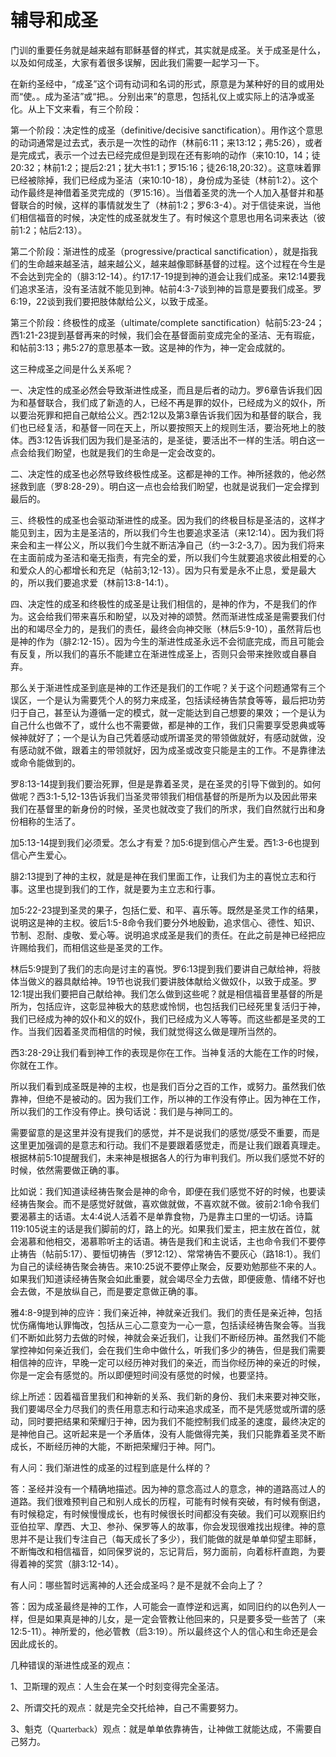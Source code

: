 # 辅导和成圣



<p>门训的重要任务就是越来越有耶稣基督的样式，其实就是成圣。关于成圣是什么，以及如何成圣，大家有着很多误解，因此我们需要一起学习一下。</p>

<p>在新约圣经中，“成圣”这个词有动词和名词的形式，原意是为某种好的目的或用处而“使。。成为圣洁”或“把。。分别出来”的意思，包括礼仪上或实际上的洁净或圣化。从上下文来看，有三个阶段：</p>

<p>第一个阶段：决定性的成圣（definitive/decisive&nbsp;sanctification）。用作这个意思的动词通常是过去式，表示是一次性的动作（林前6:11；来13:12；弗5:26），或者是完成式，表示一个过去已经完成但是到现在还有影响的动作（来10:10，14；徒20:32；林前1:2；提后2:21；犹大书1:1；罗15:16；徒26:18,20:32）。这意味着罪已经被除掉，我们已经成为圣洁（来10:10-18），身份成为圣徒（林前1:2）。这个动作最终是神借着圣灵完成的（罗15:16）。当借着圣灵的洗一个人加入基督并和基督联合的时候，这样的事情就发生了（林前1:2；罗6:3-4）。对于信徒来说，当他们相信福音的时候，决定性的成圣就发生了。有时候这个意思也用名词来表达（彼前1:2；帖后2:13）。</p>

<p>第二个阶段：渐进性的成圣（progressive/practical sanctification），就是指我们的生命越来越圣洁，越来越公义，越来越像耶稣基督的过程。这个过程在今生是不会达到完全的（腓3:12-14）。约17:17-19提到神的道会让我们成圣。来12:14要我们追求圣洁，没有圣洁就不能见到神。帖前4:3-7谈到神的旨意是要我们成圣。罗6:19，22谈到我们要把肢体献给公义，以致于成圣。</p>

<p>第三个阶段：终极性的成圣（ultimate/complete sanctification）帖前5:23-24；西1:21-23提到基督再来的时候，我们会在基督面前变成完全的圣洁、无有瑕疵，和帖前3:13；弗5:27的意思基本一致。这是神的作为，神一定会成就的。</p>

<p>这三种成圣之间是什么关系呢？</p>

<p>一、决定性的成圣必然会导致渐进性成圣，而且是后者的动力。罗6章告诉我们因为和基督联合，我们成了新造的人，已经不再是罪的奴仆，已经成为义的奴仆，所以要治死罪和把自己献给公义。西2:12以及第3章告诉我们因为和基督的联合，我们也已经复活，和基督一同在天上，所以要按照天上的规则生活，要治死地上的肢体。西3:12告诉我们因为我们是圣洁的，是圣徒，要活出不一样的生活。明白这一点会给我们盼望，也就是我们的生命是一定会改变的。</p>

<p>二、决定性的成圣也必然导致终极性成圣。这都是神的工作。神所拯救的，他必然拯救到底（罗8:28-29）。明白这一点也会给我们盼望，也就是说我们一定会撑到最后的。</p>

<p>三、终极性的成圣也会驱动渐进性的成圣。因为我们的终极目标是圣洁的，这样才能见到主，因为主是圣洁的，所以我们今生也要追求圣洁（来12:14）。因为我们将来会和主一样公义，所以我们今生就不断洁净自己（约一3:2-3,7）。因为我们将来在主面前成为圣洁和毫无指责，有完全的爱，所以我们今生就要追求彼此相爱的心和爱众人的心都增长和充足（帖前3;12-13）。因为只有爱是永不止息，爱是最大的，所以我们要追求爱（林前13:8-14:1）。</p>

<p>四、决定性的成圣和终极性的成圣是让我们相信的，是神的作为，不是我们的作为。这会给我们带来喜乐和盼望，以及对神的颂赞。然而渐进性成圣是需要我们付出的和竭尽全力的，是我们的责任，最终会向神交账（林后5:9-10），虽然背后也是神的作为（腓2:12-15）。因为今生的渐进性成圣永远不会彻底完成，而且可能会有反复，所以我们的喜乐不能建立在渐进性成圣上，否则只会带来挫败或自暴自弃。</p>

<p>那么关于渐进性成圣到底是神的工作还是我们的工作呢？关于这个问题通常有三个误区，一个是认为需要凭个人的努力来成圣，包括读经祷告禁食等等，最后把功劳归于自己，甚至认为遵循一定的模式，就一定能达到自己想要的果效；一个是认为自己什么也做不了，或什么也不需要做，都是神的工作，我们只需要享受恩典或等候神就好了；一个是认为自己凭着感动或所谓圣灵的带领做就好，有感动就做，没有感动就不做，跟着主的带领就好，因为成圣或改变只能是主的工作。不是靠律法或命令能做到的。</p>

<p>罗8:13-14提到我们要治死罪，但是是靠着圣灵，是在圣灵的引导下做到的。如何做呢？西3:1-5,12-13告诉我们当圣灵带领我们相信基督的所是所为以及因此带来我们在基督里的新身份的时候，圣灵也就改变了我们的所求，我们自然就行出和身份相称的生活了。</p>

<p>加5:13-14提到我们必须爱。怎么才有爱？加5:6提到信心产生爱。西1:3-6也提到信心产生爱心。</p>

<p>腓2:13提到了神的主权，就是是神在我们里面工作，让我们为主的喜悦立志和行事。这里也提到我们的工作，就是要为主立志和行事。</p>

<p>加5:22-23提到圣灵的果子，包括仁爱、和平、喜乐等。既然是圣灵工作的结果，说明这是神的主权。彼后1:5-8命令我们要分外地殷勤，追求信心、德性、知识、节制、忍耐、虔敬、爱心等。说明追求成圣是我们的责任。在此之前是神已经把应许赐给我们，而相信这些是圣灵的工作。</p>

<p>林后5:9提到了我们的志向是讨主的喜悦。罗6:13提到我们要讲自己献给神，将肢体当做义的器具献给神。19节也说我们要讲肢体献给义做奴仆，以致于成圣。罗12:1提出我们要把自己献给神。我们怎么做到这些呢？就是相信福音里基督的所是所为，包括应许，这彰显神极大的慈悲或怜悯，也包括我们已经死里复活归于神，我们已经成为神的奴仆和义的奴仆，我们已经成为义人等等。而这些都是圣灵的工作。当我们因着圣灵而相信的时候，我们就觉得这么做是理所当然的。</p>

<p>西3:28-29让我们看到神工作的表现是你在工作。当神复活的大能在工作的时候，你就在工作。</p>

<p>所以我们看到成圣既是神的主权，也是我们百分之百的工作，或努力。虽然我们依靠神，但绝不是被动的。因为我们工作，所以神的工作没有停止。因为神在工作，所以我们的工作没有停止。换句话说：我们是与神同工的。</p>

<p>需要留意的是这里并没有提我们的感觉，并不是说我们的感觉/感受不重要，而是这里更加强调的是意志和行动。我们不是要跟着感觉走，而是让我们跟着真理走。根据林前5:10提醒我们，未来神是根据各人的行为审判我们。所以我们感觉不好的时候，依然需要做正确的事。</p>

<p>比如说：我们知道读经祷告聚会是神的命令，即便在我们感觉不好的时候，也要读经祷告聚会。而不是感觉好就做，喜欢做就做，不喜欢就不做。彼前2:1命令我们要渴慕主的话语。太4:4说人活着不是单靠食物，乃是靠主口里的一切话。诗篇119:105说主的话是我们脚前的灯，路上的光。如果我们爱主，把主放在首位，就会渴慕和他相交，渴慕聆听主的话语。祷告是我们和主说话，主也命令我们不要停止祷告（帖前5:17）、要恒切祷告（罗12:12）、常常祷告不要灰心（路18:1）。我们为自己的读经祷告聚会祷告。来10:25说不要停止聚会，反要劝勉那些不来的人。如果我们知道读经祷告聚会如此重要，就会竭尽全力去做，即便疲惫、情绪不好也会去做，不是放纵自己，而是要定意做正确的事。</p>

<p>雅4:8-9提到神的应许：我们亲近神，神就亲近我们。我们的责任是亲近神，包括忧伤痛悔地认罪悔改，包括从三心二意变为一心一意，包括读经祷告聚会等。当我们不断如此努力去做的时候，神就会亲近我们，让我们不断经历神。虽然我们不能掌控神如何亲近我们，会在我们生命中做什么，听我们多少的祷告，但是我们需要相信神的应许，早晚一定可以经历神对我们的亲近，而当你经历神的亲近的时候，你是一定会有感觉的。所以即便短时间没有感觉的时候，也要坚持。</p>

<p>综上所述：因着福音里我们和神新的关系、我们新的身份、我们未来要对神交账，我们要竭尽全力尽我们的责任用意志和行动来追求成圣，而不是凭感觉或所谓的感动，同时要把结果和荣耀归于神，因为我们不能控制我们成圣的速度，最终决定的是神他自己。这听起来是一个矛盾体，没有人能做得完美，我们只能靠着圣灵不断成长，不断经历神的大能，不断把荣耀归于神。阿门。</p>

<p>有人问：我们渐进性的成圣的过程到底是什么样的？</p>

<p>答：圣经并没有一个精确地描述。因为神的意念高过人的意念，神的道路高过人的道路。我们很难预判自己和别人成长的历程，可能有时候有突破，有时候有倒退，有时候稳定，有时候慢慢成长，也有时候很长时间都没有突破。我们可以观察旧约亚伯拉罕、摩西、大卫、参孙、保罗等人的故事，你会发现很难找出规律。神的意思并不是让我们专注自己（每天成长了多少），我们能做的就是单单仰望主耶稣，不断悔改和相信福音，如同保罗说的，忘记背后，努力面前，向着标杆直跑，为要得着神的奖赏（腓3:12-14）。</p>

<p>有人问：哪些暂时远离神的人还会成圣吗？是不是就不会向上了？</p>

<p>答：因为成圣最终是神的工作，人可能会一直悖逆和远离，如同旧约的以色列人一样，但是如果真是神的儿女，是一定会管教让他回来的，只是要多受一些苦了（来12:5-11）。神所爱的，他必管教（启3:19）。所以最终这个人的信心和生命还是会因此成长的。</p>

<p>几种错误的渐进性成圣的观点：</p>

<p>1、卫斯理的观点：人生会在某一个时刻变得完全圣洁。</p>

<p>2、所谓交托的观点：就是完全交托给神，自己不需要努力。</p>

<p>3、魁克（<span style="mso-spacerun:'yes';font-family:'Times New Roman';mso-fareast-font-family:宋体;
font-size:10.5000pt;mso-font-kerning:1.0000pt;">Quarterback</span>）观点：就是单单依靠祷告，让神做工就能达成，不需要自己努力。</p>